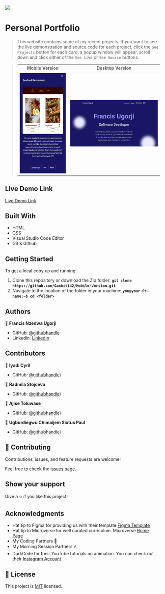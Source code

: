 ![](https://img.shields.io/badge/Microverse-blueviolet)

# Personal Portfolio

> This website contains some of my recent projects. If you want to see the live demonstration and source code for each project, click the `See Projects` button for each card, a popup window will appear, scroll down and click either of the `See Live` or `See Source` buttons.

> |Mobile Version|Desktop Version|
> |--------------|---------------|
> |![screenshot](Images/Mobile-Version.png)|![screenshot2](Images/Desktop-Version.png)|

## Live Demo Link
[Live Demo Link](https://gambit142.github.io/Template-Portfolio/)

## Built With

- HTML
- CSS
- Visual Studio Code Editor
- Git & Github

## Getting Started
To get a local copy up and running:
1. Clone this repository or download the Zip folder:
**``git clone https://github.com/Gambit142/Mobile-Version.git``**
2. Navigate to the location of the folder in your machine:
**``you@your-Pc-name:~$ cd <folder>``**

## Authors

👤 **Francis Nzenwa Ugorji**

- GitHub: [@githubhandle](https://github.com/Gambit142)
- LinkedIn: [LinkedIn](https://www.linkedin.com/in/francis-ugorji-a567b7168) 

## Contributors
👤 **Iyadi Cyril**

- GitHub: [@githubhandle](https://github.com/see-why))

👤 **Radmila Stojceva**

- GitHub: [@githubhandle](https://github.com/M0rrighan))

👤 **Ajise Toluwase**

- GitHub: [@githubhandle](https://github.com/Whoistolu))

👤 **Ugbordiegwu Chimaijem Sixtus Paul**

- GitHub: [@githubhandle](https://github.com/Gentilitysp))

## 🤝 Contributing

Contributions, issues, and feature requests are welcome!

Feel free to check the [issues page](../../issues/).

## Show your support

Give a ⭐️ if you like this project!

## Acknowledgments

- Hat tip to Figma for providing us with their template [Figma Template](https://www.figma.com/file/l7SqJ3ZfkAKih9sFxvWSR4/Microverse-Student-Project-1?node-id=48%3A2346)
- Hat tip to Microverse for well curated curriculum. Microverse [Home Page](https://bit.ly/MicroverseTN
)
- My Coding Partners 🏹
- My Morning Session Partners ⚡
- DarkCode for their YouTube tutorials on animation. You can check out their [Instagram Account](https://www.instagram.com/darkcodeonline)

## 📝 License

This project is [MIT](./MIT.md) licensed.